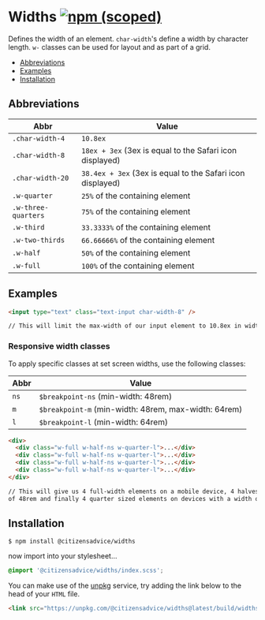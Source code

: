 # Widths [![npm (scoped)](https://img.shields.io/npm/v/@citizensadvice/widths.svg)](https://www.npmjs.com/package/@citizensadvice/widths)

Defines the width of an element. `char-width`'s define a width by character length. `w-` classes can be used for layout and as part of a grid.

- [Abbreviations](#abbreviations)
- [Examples](#examples)
- [Installation](#installation)

## Abbreviations

| Abbr                | Value                                                      |
| ------------------- | ---------------------------------------------------------- |
| `.char-width-4`     | `10.8ex`                                                   |
| `.char-width-8`     | `18ex + 3ex` (3ex is equal to the Safari icon displayed)   |
| `.char-width-20`    | `38.4ex + 3ex` (3ex is equal to the Safari icon displayed) |
| `.w-quarter`        | `25%` of the containing element                            |
| `.w-three-quarters` | `75%` of the containing element                            |
| `.w-third`          | `33.3333%` of the containing element                       |
| `.w-two-thirds`     | `66.66666%` of the containing element                      |
| `.w-half`           | `50%` of the containing element                            |
| `.w-full`           | `100%` of the containing element                           |

## Examples

```html
<input type="text" class="text-input char-width-8" />

// This will limit the max-width of our input element to 10.8ex in width.
```

### Responsive width classes

To apply specific classes at set screen widths, use the following classes:

| Abbr | Value                                                |
| ---- | ---------------------------------------------------- |
| `ns` | `$breakpoint-ns` (min-width: 48rem)                  |
| `m`  | `$breakpoint-m` (min-width: 48rem, max-width: 64rem) |
| `l`  | `$breakpoint-l` (min-width: 64rem)                   |

```html
<div>
  <div class="w-full w-half-ns w-quarter-l">...</div>
  <div class="w-full w-half-ns w-quarter-l">...</div>
  <div class="w-full w-half-ns w-quarter-l">...</div>
  <div class="w-full w-half-ns w-quarter-l">...</div>
</div>

// This will give us 4 full-width elements on a mobile device, 4 halves on devices with a min-width
of 48rem and finally 4 quarter sized elements on devices with a width of 64rem and above.
```

## Installation

```shell
$ npm install @citizensadvice/widths
```

now import into your stylesheet...

```scss
@import '@citizensadvice/widths/index.scss';
```

You can make use of the [unpkg](https://unpkg.com) service, try adding the link below to the head of your `HTML` file.

```html
<link src="https://unpkg.com/@citizensadvice/widths@latest/build/widths.css" />
```
